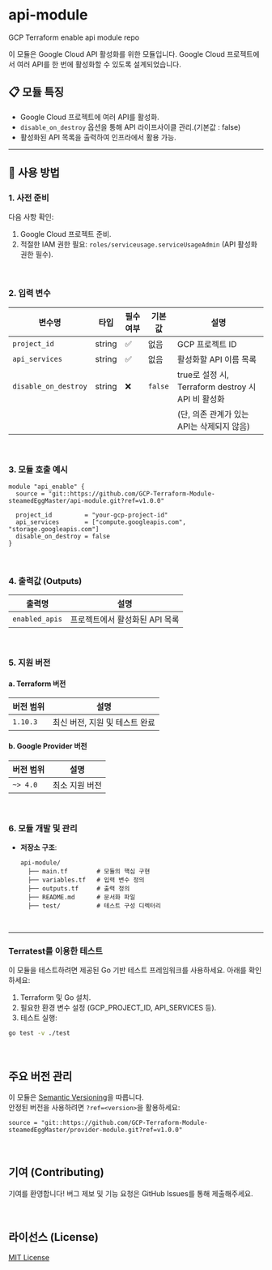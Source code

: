 # api-module
GCP Terraform enable api module repo

이 모듈은 Google Cloud API 활성화를 위한 모듈입니다.
Google Cloud 프로젝트에서 여러 API를 한 번에 활성화할 수 있도록 설계되었습니다.

## 📋 **모듈 특징**

- Google Cloud 프로젝트에 여러 API를 활성화.
- `disable_on_destroy` 옵션을 통해 API 라이프사이클 관리.(기본값 : false)
- 활성화된 API 목록을 출력하여 인프라에서 활용 가능.

---

## 🔧 사용 방법

### 1. 사전 준비

다음 사항 확인:
1. Google Cloud 프로젝트 준비.
2. 적절한 IAM 권한 필요: `roles/serviceusage.serviceUsageAdmin` (API 활성화 권한 필수).

<br>

### 2. 입력 변수

| 변수명            | 타입   | 필수 여부 | 기본값             | 설명                                   |
|-------------------|--------|-----------|--------------------|----------------------------------------|
| `project_id`  | string | ✅        | 없음               | GCP 프로젝트 ID                        |
| `api_services`      | string | ✅        | 없음  | 활성화할 API 이름 목록          |
| `disable_on_destroy` | string | ❌      | `false`               | true로 설정 시, Terraform destroy 시 API 비 활성화
| | | | | (단, 의존 관계가 있는 API는 삭제되지 않음) |

<br>

### 3. 모듈 호출 예시

```hcl
module "api_enable" {
  source = "git::https://github.com/GCP-Terraform-Module-steamedEggMaster/api-module.git?ref=v1.0.0"

  project_id         = "your-gcp-project-id"
  api_services       = ["compute.googleapis.com", "storage.googleapis.com"]
  disable_on_destroy = false
}
```

<br>

### 4. 출력값 (Outputs)

| 출력명               | 설명                                    |
|----------------------|-----------------------------------------|
| `enabled_apis`  | 프로젝트에서 활성화된 API 목록 |

<br>

### 5. 지원 버전

#### a.  Terraform 버전
| 버전 범위 | 설명                              |
|-----------|-----------------------------------|
| `1.10.3`   | 최신 버전, 지원 및 테스트 완료                  |

#### b. Google Provider 버전
| 버전 범위 | 설명                              |
|-----------|-----------------------------------|
| `~> 4.0`  | 최소 지원 버전                   |


<br>

### 6. 모듈 개발 및 관리

- **저장소 구조**:
  ```
  api-module/
    ├── main.tf        # 모듈의 핵심 구현
    ├── variables.tf   # 입력 변수 정의
    ├── outputs.tf     # 출력 정의
    ├── README.md      # 문서화 파일
    ├── test/          # 테스트 구성 디렉터리
  ```
<br>

---

### Terratest를 이용한 테스트
이 모듈을 테스트하려면 제공된 Go 기반 테스트 프레임워크를 사용하세요. 아래를 확인하세요:

1. Terraform 및 Go 설치.
2. 필요한 환경 변수 설정 (GCP_PROJECT_ID, API_SERVICES 등).
3. 테스트 실행:
```bash
go test -v ./test
```

<br>

## 주요 버전 관리
이 모듈은 [Semantic Versioning](https://semver.org/)을 따릅니다.  
안정된 버전을 사용하려면 `?ref=<version>`을 활용하세요:

```hcl
source = "git::https://github.com/GCP-Terraform-Module-steamedEggMaster/provider-module.git?ref=v1.0.0"
```

<br>

## 기여 (Contributing)
기여를 환영합니다! 버그 제보 및 기능 요청은 GitHub Issues를 통해 제출해주세요.

<br>

## 라이선스 (License)
[MIT License](LICENSE)